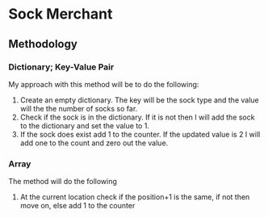 # Sock Merchant

## __Methodology__

### Dictionary; Key-Value Pair

My approach with this method will be to do the following:

1. Create an empty dictionary. The key will be the sock type and the value will the the number of socks so far.
2. Check if the sock is in the dictionary. If it is not then I will add the sock to the dictionary and set the value to 1.
3. If the sock does exist add 1 to the counter. If the updated value is 2 I will add one to the count and zero out the value.

### Array

The method will do the following

1. At the current location check if the position+1 is the same, if not then move on, else add 1 to the counter
